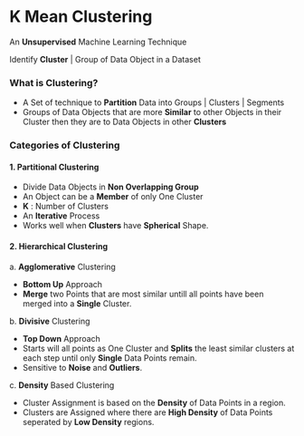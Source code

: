 # K Mean Clustering

An **Unsupervised** Machine Learning Technique

Identify **Cluster** | Group of Data Object in a Dataset

### What is Clustering?
- A Set of technique to **Partition** Data into Groups | Clusters | Segments
- Groups of Data Objects that are more **Similar** to other Objects in their Cluster then they are to Data Objects in other **Clusters**

### Categories of Clustering

#### 1. Partitional Clustering
- Divide Data Objects in **Non Overlapping Group**
- An Object can be a **Member** of only One Cluster
- **K** : Number of Clusters
- An **Iterative** Process
- Works  well when **Clusters** have **Spherical** Shape.

#### 2. Hierarchical Clustering

a. **Agglomerative** Clustering
- **Bottom Up** Approach
- **Merge** two Points that are most similar untill all points have been merged into a **Single** Cluster.

b. **Divisive** Clustering
- **Top Down** Approach
- Starts will all points as One Cluster and **Splits** the least similar clusters at each step until only **Single** Data Points remain.
- Sensitive to **Noise** and **Outliers**.

c. **Density** Based Clustering
- Cluster Assignment is based on the **Density** of Data Points in a region.
- Clusters are Assigned where there are **High Density** of Data Points seperated by **Low Density** regions.
